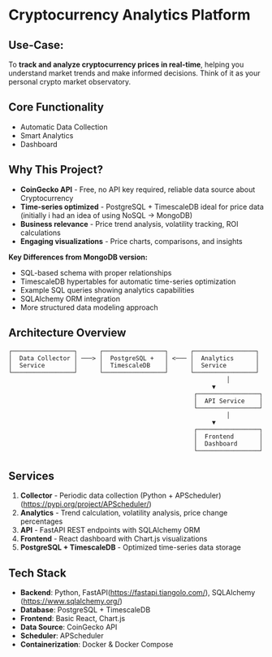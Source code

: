 # Cryptocurrency Analytics Platform

## Use-Case:
To **track and analyze cryptocurrency prices in real-time**, helping you understand market trends and make informed decisions. 
Think of it as your personal crypto market observatory.

## Core Functionality
* Automatic Data Collection
* Smart Analytics
* Dashboard

## Why This Project?

- **CoinGecko API** - Free, no API key required, reliable data source about Cryptocurrency
- **Time-series optimized** - PostgreSQL + TimescaleDB ideal for price data (initially i had an idea of using NoSQL -> MongoDB)
- **Business relevance** - Price trend analysis, volatility tracking, ROI calculations
- **Engaging visualizations** - Price charts, comparisons, and insights


**Key Differences from MongoDB version:**
- SQL-based schema with proper relationships
- TimescaleDB hypertables for automatic time-series optimization
- Example SQL queries showing analytics capabilities
- SQLAlchemy ORM integration
- More structured data modeling approach


## Architecture Overview

```
┌─────────────────┐      ┌─────────────────┐      ┌─────────────────┐
│  Data Collector │ ───> │  PostgreSQL +   │ <─── │  Analytics      │
│  Service        │      │  TimescaleDB    │      │  Service        │
└─────────────────┘      └─────────────────┘      └─────────────────┘
                                                            │
                                                        ▼
                                                   ┌─────────────────┐
                                                   │  API Service    │
                                                   └─────────────────┘
                                                            │
                                                        ▼
                                                   ┌─────────────────┐
                                                   │  Frontend       │
                                                   │  Dashboard      │
                                                   └─────────────────┘
```

## Services

1. **Collector** - Periodic data collection (Python + APScheduler) (https://pypi.org/project/APScheduler/)
2. **Analytics** - Trend calculation, volatility analysis, price change percentages
3. **API** - FastAPI REST endpoints with SQLAlchemy ORM
4. **Frontend** - React dashboard with Chart.js visualizations
5. **PostgreSQL + TimescaleDB** - Optimized time-series data storage

## Tech Stack

- **Backend**: Python, FastAPI(https://fastapi.tiangolo.com/), SQLAlchemy (https://www.sqlalchemy.org/)
- **Database**: PostgreSQL + TimescaleDB 
- **Frontend**: Basic React, Chart.js
- **Data Source**: CoinGecko API
- **Scheduler**: APScheduler
- **Containerization**: Docker & Docker Compose



